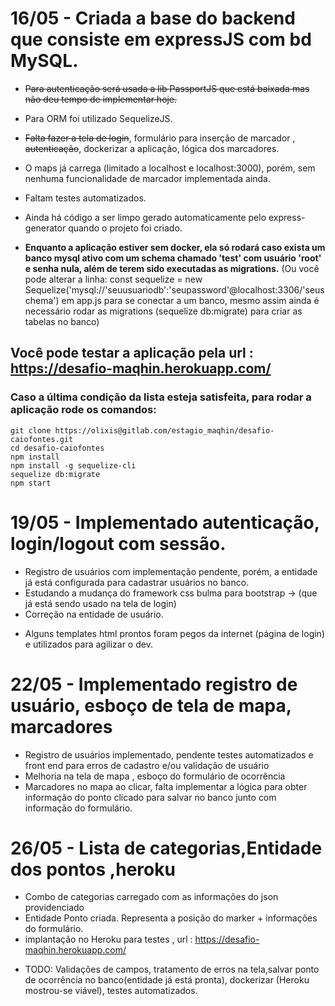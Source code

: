 # 16/05 - Criada a base do backend que consiste em expressJS com bd MySQL.
- ~~Para autenticação será usada a lib PassportJS que está baixada mas não deu tempo de implementar hoje.~~
- Para ORM foi utilizado SequelizeJS.
- ~~Falta fazer a tela de login~~, formulário para inserção de marcador , ~~autenticação~~, dockerizar a aplicação, lógica dos marcadores.
- O maps já carrega (limitado a localhost e localhost:3000), porém, sem nenhuma funcionalidade de marcador implementada ainda.
- Faltam testes automatizados.
- Ainda há código a ser limpo gerado automaticamente pelo express-generator quando o projeto foi criado.

- **Enquanto a aplicação estiver sem docker, ela só rodará caso exista um banco mysql ativo com um schema chamado 'test' com usuário 'root' e senha nula, além de terem sido executadas as migrations.** (Ou você pode alterar a linha: const sequelize = new Sequelize('mysql://'seuusuariodb':'seupassword'@localhost:3306/'seuschema') em app.js para se conectar a um banco, mesmo assim ainda é necessário rodar as migrations (sequelize db:migrate) para criar as tabelas no banco)

## Você pode testar a aplicação pela url : https://desafio-maqhin.herokuapp.com/


### Caso a última condição da lista esteja satisfeita, para rodar a aplicação rode os comandos:
    git clone https://olixis@gitlab.com/estagio_maqhin/desafio-caiofontes.git
    cd desafio-caiofontes
    npm install
    npm install -g sequelize-cli
    sequelize db:migrate
    npm start

# 19/05 - Implementado autenticação, login/logout com sessão.

- Registro de usuários com implementação pendente, porém, a entidade já está configurada para cadastrar usuários no banco.
- Estudando a mudança do framework css bulma para bootstrap -> (que já está sendo usado na tela de login)
- Correção na entidade de usuário.

*  Alguns templates html prontos foram pegos da internet (página de login) e utilizados para agilizar o dev.

# 22/05 - Implementado registro de usuário, esboço de tela de mapa, marcadores

- Registro de usuários implementado, pendente testes automatizados e front end para erros de cadastro e/ou validação de usuário
- Melhoria na tela de mapa , esboço do formulário de ocorrência
- Marcadores no mapa ao clicar, falta implementar a lógica para obter informação do ponto clicado para salvar no banco junto com informação do formulário.


# 26/05 - Lista de categorias,Entidade dos pontos ,heroku

- Combo de categorias carregado com as informações do json providenciado
- Entidade Ponto criada. Representa a posição do marker + informações do formulário.
- implantação no Heroku para testes , url : https://desafio-maqhin.herokuapp.com/

* TODO: Validações de campos, tratamento de erros na tela,salvar ponto de ocorrência no banco(entidade já está pronta), dockerizar (Heroku mostrou-se viável), testes automatizados.